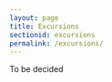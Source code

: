 ```yaml
---
layout: page
title: Excursions
sectionid: excursions
permalink: /excursions/
---
```


To be decided
